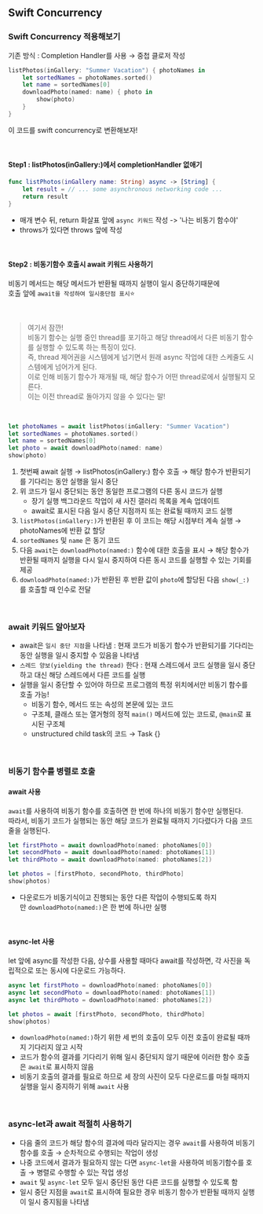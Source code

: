 ## Swift Concurrency

### Swift Concurrency 적용해보기
기존 방식 : Completion Handler를 사용 → 중첩 클로저 작성
```swift
listPhotos(inGallery: "Summer Vacation") { photoNames in
    let sortedNames = photoNames.sorted()
    let name = sortedNames[0]
    downloadPhoto(named: name) { photo in
        show(photo)
    }
}
```

이 코드를 swift concurrency로 변환해보자!   

<br>

#### Step1 : listPhotos(inGallery:)에서 completionHandler 없애기
```swift
func listPhotos(inGallery name: String) async -> [String] {
    let result = // ... some asynchronous networking code ...
    return result
}
```
- 매개 변수 뒤, return 화살표 앞에 `async 키워드` 작성 -> '나는 비동기 함수야'
- throws가 있다면 throws 앞에 작성

<br>

#### Step2 : 비동기함수 호출시 await 키워드 사용하기
비동기 메서드는 해당 메서드가 반환될 때까지 실행이 일시 중단하기때문에   
호출 앞에 `await을 작성하여 일시중단점 표시`⭐️   

<br>
   
> 여기서 잠깐!   
> 비동기 함수는 실행 중인 thread를 포기하고 해당 thread에서 다른 비동기 함수를 실행할 수 있도록 하는 특징이 있다.   
> 즉, thread 제어권을 시스템에게 넘기면서 원래 async 작업에 대한 스케줄도 시스템에게 넘어가게 된다.   
> 이로 인해 비동기 함수가 재개될 때, 해당 함수가 어떤 thread로에서 실행될지 모른다.   
> 이는 이전 thread로 돌아가지 않을 수 있다는 말!   

<br>
   
```swift
let photoNames = await listPhotos(inGallery: "Summer Vacation")
let sortedNames = photoNames.sorted()
let name = sortedNames[0]
let photo = await downloadPhoto(named: name)
show(photo)
```
1. 첫번째 await 실행 → listPhotos(inGallery:) 함수 호출 → 해당 함수가 반환되기를 기다리는 동안 실행을 일시 중단
2. 위 코드가 일시 중단되는 동안 동일한 프로그램의 다른 동시 코드가 실행
    - 장기 실행 백그라운드 작업이 새 사진 갤러리 목록을 계속 업데이트
    - await로 표시된 다음 일시 중단 지점까지 또는 완료될 때까지 코드 실행
3. `listPhotos(inGallery:)`가 반환된 후 이 코드는 해당 시점부터 계속 실행 → photoNames에 반환 값 할당
4. `sortedNames` 및 `name` 은 동기 코드
5. 다음 `await`는 `downloadPhoto(named:)` 함수에 대한 호출을 표시 → 해당 함수가 반환될 때까지 실행을 다시 일시 중지하여 다른 동시 코드를 실행할 수 있는 기회를 제공
6. `downloadPhoto(named:)`가 반환된 후 반환 값이 `photo`에 할당된 다음 `show(_:)`를 호출할 때 인수로 전달

<br>

### await 키워드 알아보자
- await은 `일시 중단 지점`을 나타냄 : 현재 코드가 비동기 함수가 반환되기를 기다리는 동안 실행을 일시 중지할 수 있음을 나타냄
- `스레드 양보(yielding the thread)` 한다 : 현재 스레드에서 코드 실행을 일시 중단하고 대신 해당 스레드에서 다른 코드를 실행
- 실행을 일시 중단할 수 있어야 하므로 프로그램의 특정 위치에서만 비동기 함수를 호출 가능!
    - 비동기 함수, 메서드 또는 속성의 본문에 있는 코드
    - 구조체, 클래스 또는 열거형의 정적 `main()` 메서드에 있는 코드로, `@main`로 표시된 구조체
    - unstructured child task의 코드 → Task {}

 <br>

### 비동기 함수를 병렬로 호출

#### await 사용
`await`를 사용하여 비동기 함수를 호출하면 한 번에 하나의 비동기 함수만 실행된다.   
따라서, 비동기 코드가 실행되는 동안 해당 코드가 완료될 때까지 기다렸다가 다음 코드 줄을 실행된다.

```swift
let firstPhoto = await downloadPhoto(named: photoNames[0])
let secondPhoto = await downloadPhoto(named: photoNames[1])
let thirdPhoto = await downloadPhoto(named: photoNames[2])

let photos = [firstPhoto, secondPhoto, thirdPhoto]
show(photos)
```
- 다운로드가 비동기식이고 진행되는 동안 다른 작업이 수행되도록 하지만 `downloadPhoto(named:)`은 한 번에 하나만 실행
  
<br>

#### async-let 사용
let 앞에 async를 작성한 다음, 상수를 사용할 때마다 await를 작성하면, 각 사진을 독립적으로 또는 동시에 다운로드 가능하다.

```swift
async let firstPhoto = downloadPhoto(named: photoNames[0])
async let secondPhoto = downloadPhoto(named: photoNames[1])
async let thirdPhoto = downloadPhoto(named: photoNames[2])

let photos = await [firstPhoto, secondPhoto, thirdPhoto]
show(photos)
```
- `downloadPhoto(named:)`하기 위한 세 번의 호출이 모두 이전 호출이 완료될 때까지 기다리지 않고 시작
- 코드가 함수의 결과를 기다리기 위해 일시 중단되지 않기 때문에 이러한 함수 호출은 `await`로 표시하지 않음
- 비동기 호출의 결과를 필요로 하므로 세 장의 사진이 모두 다운로드를 마칠 때까지 실행을 일시 중지하기 위해 `await` 사용

<br>

### async-let과 await 적절히 사용하기
- 다음 줄의 코드가 해당 함수의 결과에 따라 달라지는 경우 `await`를 사용하여 비동기 함수를 호출 → 순차적으로 수행되는 작업이 생성
- 나중 코드에서 결과가 필요하지 않는 다면 `async-let`을 사용하여 비동기함수를 호출 → 병렬로 수행할 수 있는 작업 생성
- `await` 및 `async-let` 모두 일시 중단된 동안 다른 코드를 실행할 수 있도록 함
- 일시 중단 지점을 `await`로 표시하여 필요한 경우 비동기 함수가 반환될 때까지 실행이 일시 중지됨을 나타냄
